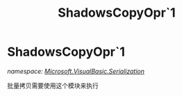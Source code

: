 ﻿---
title: ShadowsCopyOpr`1
---

# ShadowsCopyOpr`1
_namespace: [Microsoft.VisualBasic.Serialization](N-Microsoft.VisualBasic.Serialization.html)_

批量拷贝需要使用这个模块来执行





